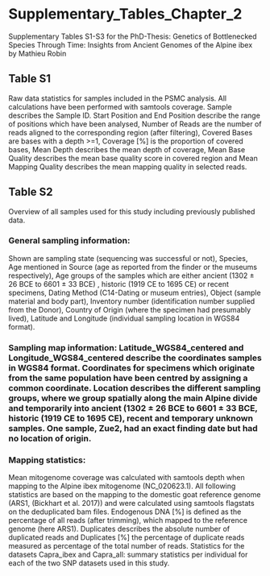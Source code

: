# Supplementary_Tables_Chapter_2
Supplementary Tables S1-S3 for the PhD-Thesis: Genetics of Bottlenecked Species Through Time: Insights from Ancient Genomes of the Alpine ibex by Mathieu Robin

## Table S1
Raw data statistics for samples included in the PSMC analysis. All calculations have been performed with samtools coverage. Sample describes the Sample ID. Start Position and End Position describe the range of positions which have been analysed, Number of Reads are the number of reads aligned to the corresponding region (after filtering), Covered Bases are bases with a depth >=1, Coverage [%] is the proportion of covered bases, Mean Depth describes the mean depth of coverage, Mean Base Quality describes the mean base quality score in covered region and Mean Mapping Quality describes the mean mapping quality in selected reads.

## Table S2
Overview of all samples used for this study including previously published data. 
### General sampling information: 
Shown are sampling state (sequencing was successful or not), Species, Age mentioned in Source (age as reported from the finder or the museums respectively), Age groups of the samples which are either ancient (1302 ± 26 BCE to 6601 ± 33 BCE) , historic (1919 CE to 1695 CE) or recent specimens, Dating Method (C14-Dating or museum entries), Object (sample material and body part), Inventory number (identification number supplied from the Donor), Country of Origin (where the specimen had presumably lived), Latitude and Longitude (individual sampling location in WGS84 format). 
### Sampling map information: Latitude_WGS84_centered and Longitude_WGS84_centered describe the coordinates samples in WGS84 format. Coordinates for specimens which originate from the same population have been centred by assigning a common coordinate. Location describes the different sampling groups, where we group spatially along the main Alpine divide and temporarily into ancient (1302 ± 26 BCE to 6601 ± 33 BCE, historic (1919 CE to 1695 CE), recent and temporary unknown samples. One sample, Zue2, had an exact finding date but had no location of origin. 
### Mapping statistics: 
Mean mitogenome coverage was calculated with samtools depth  when mapping to the Alpine ibex mitogenome (NC_020623.1). All following statistics are based on the mapping to the domestic goat reference genome (ARS1, (Bickhart et al. 2017)) and were calculated using samtools flagstats on the deduplicated bam files. Endogenous DNA [%] is defined as the percentage of all reads (after trimming), which mapped to the reference genome (here ARS1). Duplicates describes the absolute number of duplicated reads and Duplicates [%] the percentage of duplicate reads measured as percentage of the total number of reads. 
Statistics for the datasets Capra_ibex and Capra_all: summary statistics per individual for each of the two SNP datasets used in this study. 
